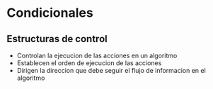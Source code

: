 # Condicionales
 
## Estructuras de control 
- Controlan la ejecucion de las acciones en un algoritmo 
- Establecen el orden de ejecucion de las acciones 
- Dirigen la direccion que debe seguir el flujo de informacion en el algoritmo


